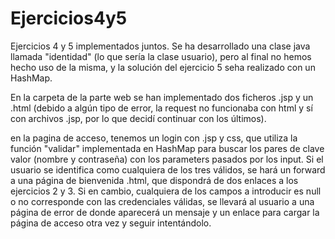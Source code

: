 # Ejercicios4y5
Ejercicios 4 y 5 implementados juntos.
Se ha desarrollado una clase java llamada "identidad" (lo que sería la clase usuario), pero al final no hemos hecho uso de la misma,
y la solución del ejercicio 5 seha realizado con un HashMap.

En la carpeta de la parte web se han implementado dos ficheros .jsp y un .html (debido a algún tipo de error, la request no funcionaba 
con html y sí con archivos .jsp, por lo que decidí continuar con los últimos).

en la pagina de acceso, tenemos un login con .jsp y css, que utiliza la función "validar" implementada en HashMap para buscar los pares de clave valor (nombre y contraseña)
con los parameters pasados por los input. Si el usuario se identifica como cualquiera de los tres válidos, se hará un forward a una página de bienvenida .html, que dispondrá 
de dos enlaces a los ejercicios 2 y 3.
Si en cambio, cualquiera de los campos a introducir es null o no corresponde con las credenciales válidas, se llevará al usuario a una página de error de donde aparecerá un 
mensaje y un enlace para cargar la página de acceso otra vez y seguir intentándolo.
